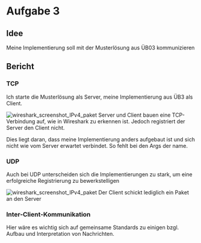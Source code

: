 # Aufgabe 3

## Idee

Meine Implementierung soll mit der Musterlösung aus ÜB03 kommunizieren

## Bericht

### TCP

Ich starte die Musterlösung als Server, meine Implementierung aus ÜB3 als Client.

![wireshark_screenshot_IPv4_paket](.\TCP1.png)
Server und Client bauen eine TCP-Verbindung auf, wie in Wireshark zu erkennen ist.
Jedoch registriert der Server den Client nicht. 

Dies liegt daran, dass meine Implementierung anders aufgebaut ist und sich nicht wie vom Server erwartet verbindet.
So fehlt bei den Args der name.

### UDP

Auch bei UDP unterscheiden sich die Implementierungen zu stark, um eine erfolgreiche Registrierung zu bewerkstelligen

![wireshark_screenshot_IPv4_paket](.\UDP1.png)
Der Client schickt lediglich ein Paket an den Server

### Inter-Client-Kommunikation

Hier wäre es wichtig sich auf gemeinsame Standards zu einigen bzgl. Aufbau und Interpretation von Nachrichten.




